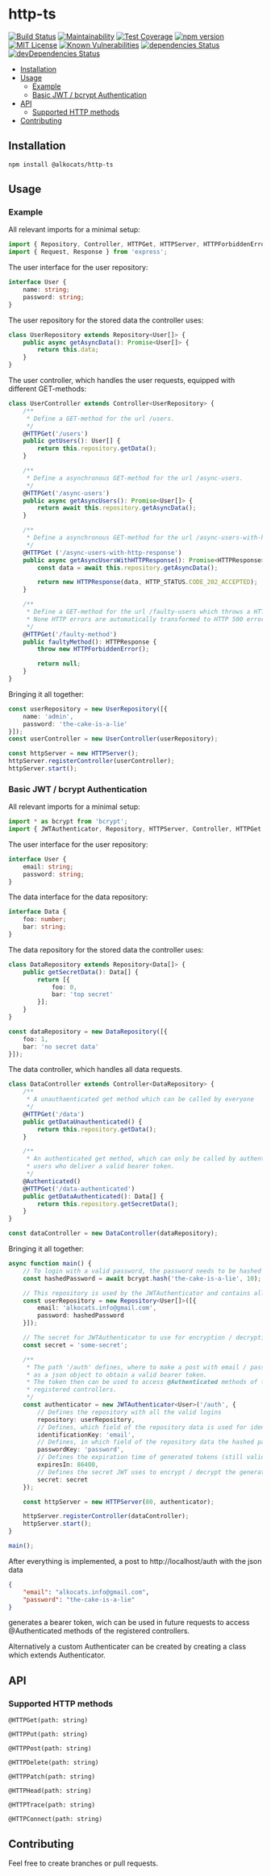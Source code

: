 # http-ts

[![Build
Status](https://travis-ci.org/alkocats/http-ts.svg?branch=master)](https://travis-ci.org/alkocats/http-ts)
[![Maintainability](https://api.codeclimate.com/v1/badges/e37726ae1bb239134152/maintainability)](https://codeclimate.com/github/alkocats/http-ts/maintainability)
[![Test Coverage](https://api.codeclimate.com/v1/badges/e37726ae1bb239134152/test_coverage)](https://codeclimate.com/github/alkocats/http-ts/test_coverage)
[![npm version](https://badge.fury.io/js/%40alkocats%2Fhttp-ts.svg)](https://badge.fury.io/js/%40alkocats%2Fhttp-ts)
[![MIT License](https://img.shields.io/github/license/alkocats/http-ts.svg)](https://github.com/alkocats/http-ts/blob/master/LICENSE)
[![Known Vulnerabilities](https://snyk.io/test/github/alkocats/http-ts/badge.svg)](https://snyk.io/test/github/alkocats/http-ts)
[![dependencies Status](https://david-dm.org/alkocats/http-ts/status.svg)](https://david-dm.org/alkocats/http-ts)
[![devDependencies Status](https://david-dm.org/alkocats/http-ts/dev-status.svg)](https://david-dm.org/alkocats/http-ts?type=dev)

- [Installation](#installation)
- [Usage](#usage)
  - [Example](#example)
  - [Basic JWT / bcrypt Authentication](#basic-jwt--bcrypt-authentication)
- [API](#api)
  - [Supported HTTP methods](#supported-http-methods)
- [Contributing](#contributing)

## Installation

``` shell
npm install @alkocats/http-ts
```

## Usage

### Example

All relevant imports for a minimal setup:

``` typescript
import { Repository, Controller, HTTPGet, HTTPServer, HTTPForbiddenError, HTTP_STATUS } from '@alkocats/http-ts';
import { Request, Response } from 'express';
```

The user interface for the user repository:

``` typescript
interface User {
    name: string;
    password: string;
}
```

The user repository for the stored data the controller uses:

``` typescript
class UserRepository extends Repository<User[]> {
    public async getAsyncData(): Promise<User[]> {
        return this.data;
    }
}
```

The user controller, which handles the user requests, equipped with different GET-methods:

``` typescript
class UserController extends Controller<UserRepository> {
    /**
     * Define a GET-method for the url /users.
     */
    @HTTPGet('/users')
    public getUsers(): User[] {
        return this.repository.getData();
    }

    /**
     * Define a asynchronous GET-method for the url /async-users.
     */
    @HTTPGet('/async-users')
    public async getAsyncUsers(): Promise<User[]> {
        return await this.repository.getAsyncData();
    }

    /**
     * Define a asynchronous GET-method for the url /async-users-with-http-response and a custom http code
     */
    @HTTPGet ('/async-users-with-http-response')
    public async getAsyncUsersWithHTTPResponse(): Promise<HTTPResponse> {
        const data = await this.repository.getAsyncData();

        return new HTTPResponse(data, HTTP_STATUS.CODE_202_ACCEPTED);
    }

    /**
     * Define a GET-method for the url /faulty-users which throws a HTTP error.
     * None HTTP errors are automatically transformed to HTTP 500 error.
     */
    @HTTPGet('/faulty-method')
    public faultyMethod(): HTTPResponse {
        throw new HTTPForbiddenError();

        return null;
    }
}
```

Bringing it all together:

``` typescript
const userRepository = new UserRepository([{
    name: 'admin',
    password: 'the-cake-is-a-lie'
}]);
const userController = new UserController(userRepository);

const httpServer = new HTTPServer();
httpServer.registerController(userController);
httpServer.start();
```

### Basic JWT / bcrypt Authentication

All relevant imports for a minimal setup:

``` typescript
import * as bcrypt from 'bcrypt';
import { JWTAuthenticator, Repository, HTTPServer, Controller, HTTPGet, Authenticated } from './authenticator';
```

The user interface for the user repository:

``` typescript
interface User {
    email: string;
    password: string;
}
```

The data interface for the data repository:

``` typescript
interface Data {
    foo: number;
    bar: string;
}
```

The data repository for the stored data the controller uses:

``` typescript
class DataRepository extends Repository<Data[]> {
    public getSecretData(): Data[] {
        return [{
            foo: 0,
            bar: 'top secret'
        }];
    }
}

const dataRepository = new DataRepository([{
    foo: 1,
    bar: 'no secret data'
}]);
```

The data controller, which handles all data requests.

``` typescript
class DataController extends Controller<DataRepository> {
    /**
     * A unauthaenticated get method which can be called by everyone
     */
    @HTTPGet('/data')
    public getDataUnauthenticated() {
        return this.repository.getData();
    }

    /**
     * An authenticated get method, which can only be called by authenticated
     * users who deliver a valid bearer token.
     */
    @Authenticated()
    @HTTPGet('/data-authenticated')
    public getDataAuthenticated(): Data[] {
        return this.repository.getSecretData();
    }
}

const dataController = new DataController(dataRepository);
```

Bringing it all together:

``` typescript
async function main() {
    // To login with a valid password, the password needs to be hashed with bcrypt
    const hashedPassword = await bcrypt.hash('the-cake-is-a-lie', 10);

    // This repository is used by the JWTAuthenticator and contains all valid logins.
    const userRepository = new Repository<User[]>([{
        email: 'alkocats.info@gmail.com',
        password: hashedPassword
    }]);

    // The secret for JWTAuthenticator to use for encryption / decryption.
    const secret = 'some-secret';

    /**
     * The path '/auth' defines, where to make a post with email / password
     * as a json object to obtain a valid bearer token.
     * The token then can be used to access @Authenticated methods of the
     * registered controllers.
     */
    const authenticator = new JWTAuthenticator<User>('/auth', {
        // Defines the repository with all the valid logins
        repository: userRepository,
        // Defines, which field of the repository data is used for identification
        identificationKey: 'email',
        // Defines, in which field of the repository data the hashed password is stored
        passwordKey: 'password',
        // Defines the expiration time of generated tokens (still valid after restart of server)
        expiresIn: 86400,
        // Defines the secret JWT uses to encrypt / decrypt the generated tokens.
        secret: secret
    });

    const httpServer = new HTTPServer(80, authenticator);

    httpServer.registerController(dataController);
    httpServer.start();
}

main();
```

After everything is implemented, a post to http://localhost/auth with the json data

``` json
{
    "email": "alkocats.info@gmail.com",
    "password": "the-cake-is-a-lie"
}
```

generates a bearer token, wich can be used in future requests to access @Authenticated methods of the registered controllers.

Alternatively a custom Authenticater can be created by creating a class which extends Authenticator.

## API

### Supported HTTP methods

`@HTTPGet(path: string)`

`@HTTPPut(path: string)`

`@HTTPPost(path: string)`

`@HTTPDelete(path: string)`

`@HTTPPatch(path: string)`

`@HTTPHead(path: string)`

`@HTTPTrace(path: string)`

`@HTTPConnect(path: string)`

## Contributing

Feel free to create branches or pull requests.
